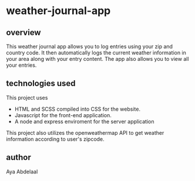 # weather-journal-app

## overview
This weather journal app allows you to log entries using your zip and country code. It then automatically logs the current weather information in your area
along with your entry content. The app also allows you to view all your entries.

## technologies used
This project uses 
  - HTML and SCSS compiled into CSS for the website.
  - Javascript for the front-end application.
  - A node and express enviroment for the server application

This project also utilizes the openweathermap API to get weather information according to user's zipcode.

## author
Aya Abdelaal
